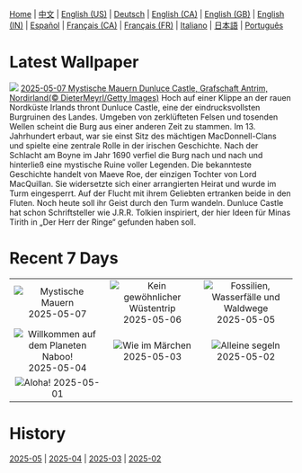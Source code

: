 [Home](../README.md) | [中文](zh-CN.md) | [English (US)](en-US.md) | [Deutsch](de-DE.md) | [English (CA)](en-CA.md) | [English (GB)](en-GB.md) | [English (IN)](en-IN.md) | [Español](es-ES.md) | [Français (CA)](fr-CA.md) | [Français (FR)](fr-FR.md) | [Italiano](it-IT.md) | [日本語](ja-JP.md) | [Português](pt-BR.md)

# Latest Wallpaper
![](https://www.bing.com/th?id=OHR.DunluceIreland_DE-DE2678397911_UHD.jpg)
[2025-05-07 Mystische Mauern Dunluce Castle, Grafschaft Antrim, Nordirland(© DieterMeyrl/Getty Images)](https://www.bing.com/th?id=OHR.DunluceIreland_DE-DE2678397911_UHD.jpg)
Hoch auf einer Klippe an der rauen Nordküste Irlands thront Dunluce Castle, eine der eindrucksvollsten Burgruinen des Landes. Umgeben von zerklüfteten Felsen und tosenden Wellen scheint die Burg aus einer anderen Zeit zu stammen. Im 13. Jahrhundert erbaut, war sie einst Sitz des mächtigen MacDonnell-Clans und spielte eine zentrale Rolle in der irischen Geschichte. Nach der Schlacht am Boyne im Jahr 1690 verfiel die Burg nach und nach und hinterließ eine mystische Ruine voller Legenden. Die bekannteste Geschichte handelt von Maeve Roe, der einzigen Tochter von Lord MacQuillan. Sie widersetzte sich einer arrangierten Heirat und wurde im Turm eingesperrt. Auf der Flucht mit ihrem Geliebten ertranken beide in den Fluten. Noch heute soll ihr Geist durch den Turm wandeln. Dunluce Castle hat schon Schriftsteller wie J.R.R. Tolkien inspiriert, der hier Ideen für Minas Tirith in „Der Herr der Ringe“ gefunden haben soll.

# Recent 7 Days
|  |  |  |
|:---:|:---:|:---:|
| ![](https://www.bing.com/th?id=OHR.DunluceIreland_DE-DE2678397911_400x240.jpg "Mystische Mauern") 2025-05-07 | ![](https://www.bing.com/th?id=OHR.FlyoverNamibia_DE-DE0196935378_400x240.jpg "Kein gewöhnlicher Wüstentrip") 2025-05-06 | ![](https://www.bing.com/th?id=OHR.YohoNP_DE-DE0247251687_400x240.jpg "Fossilien, Wasserfälle und Waldwege") 2025-05-05 |
| ![](https://www.bing.com/th?id=OHR.SevilleNaboo_DE-DE9420581107_400x240.jpg "Willkommen auf dem Planeten Naboo!") 2025-05-04 | ![](https://www.bing.com/th?id=OHR.SchlossMoritzburg_DE-DE9218601077_400x240.jpg "Wie im Märchen") 2025-05-03 | ![](https://www.bing.com/th?id=OHR.BrazilHeron_DE-DE1974794289_400x240.jpg "Alleine segeln") 2025-05-02 |
| ![](https://www.bing.com/th?id=OHR.PinkPlumeria_DE-DE1954010737_400x240.jpg "Aloha!") 2025-05-01 |  |  |

# History
[2025-05](../archives/wallpaper/de-DE/w_2025_05.md) | [2025-04](../archives/wallpaper/de-DE/w_2025_04.md) | [2025-03](../archives/wallpaper/de-DE/w_2025_03.md) | [2025-02](../archives/wallpaper/de-DE/w_2025_02.md)
